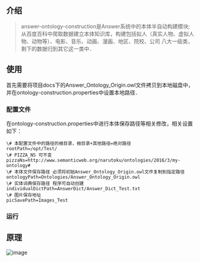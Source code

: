 ## 介绍
>answer-ontology-construction是Answer系统中的本体半自动构建模块;从百度百科中爬取数据建立本体知识库，构建包括拟人（真实人物、虚拟人物、动物等）、电影、音乐、动画、漫画、地区、院校、公司
八大一级类，剩下的数据归到其它这一类中．

## 使用
首先需要将项目docs下的Answer_Ontology_Origin.owl文件拷贝到本地磁盘中，并在ontology-construction.properties中设置本地路径．
### 配置文件
在ontology-construction.properties中进行本体保存路径等相关修改，相关设置如下：
```
\# 本配置文件中的路径的根目录，根目录+其他路径=绝对路径
rootPath=/opt/Test/
\# PIZZA_NS 可不变
pizzaNs=http://www.semanticweb.org/narutoku/ontologies/2016/3/my-ontology#
\# 本体文件保存路径 必须将初始Answer_Ontology_Origin.owl文件复制到指定路径
ontologyPath=Ontologies/Answer_Ontology_Origin.owl
\# 实体词典保存路径 程序可自动创建
individualDictPath=AnswerDict/Answer_Dict_Test.txt
\# 图片保存地址
picSavePath=Images_Test
```
### 运行

## 原理
![image](https://github.com/YueHub/answer-ontology-construction/blob/master/docs/本体构建模块框架图.png)